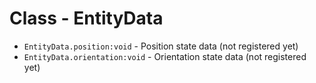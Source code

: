 # Class - EntityData
* `EntityData.position:void` - Position state data (not registered yet)
* `EntityData.orientation:void` - Orientation state data (not registered yet)
